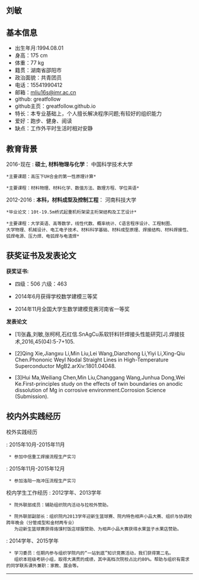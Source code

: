 刘敏
------------

基本信息
----------------------------------------
* 出生年月:1994.08.01
* 身高：175 cm
* 体重：77 kg
* 籍贯：湖南省邵阳市
* 政治面貌：共青团员
* 电话：15541990412
* 邮箱：mliu16s@imr.ac.cn
* github: greatfollow
* github主页：greatfollow.github.io
* 特长：本专业基础上，个人擅长解决程序问题;有较好的组织能力
* 爱好：跑步、健身、阅读
* 缺点：工作外平时生活时相对安静

教育背景
---------
2016-现在
:   **硕士, 材料物理与化学**： 中国科学技术大学

	*主要课题：高压下UH合金的第一性原理计算*
    
	*主要课程：材料物理、材料化学、数值方法、数理方程、学位英语*

2012-2016
:   **本科，材料成型及控制工程**： 河南科技大学

	*毕业论文：10t-19.5m桥式起重机桁架梁主桁架结构及工艺设计*

	*主要课程：大学英语、高等数学，线性代数、概率统计、C语言程序设计、工程制图、
    大学物理、机械设计、电工电子技术、材料科学基础、材料成型原理、焊接结构、材料焊接性、
    弧焊电源、压力焊、电弧焊与电渣焊*

获奖证书及发表论文
----------

**获奖证书:**

* 四级：506   六级：463

* 2014年6月获得学校数学建模三等奖

* 2014年11月全国大学生数学建模竞赛河南省一等奖

**发表论文**

* [1]张鑫,刘敏,张柯柯,石红信.SnAgCu系软钎料钎焊接头性能研究[J].焊接技术,2016,45(04):5-7+105.

* [2]Qing Xie,Jiangxu Li,Min Liu,Lei Wang,Dianzhong Li,Yiyi Li,Xing-Qiu Chen.Phononic Weyl Nodal Straight Lines in High-Temperature Superconductor MgB2.arXiv:1801.04048.

* [3]Hui Ma,Weiliang Chen,Min Liu,Changgang Wang,Junhua Dong,Wei Ke.First-principles study on the effects of twin boundaries on anodic dissolution of Mg in corrosive environment.Corrosion Science (Submission).

校内外实践经历
--------------------

校外实践经历

:   2015年10月-2015年11月

     * 参加中信重工焊接流程生产实习

:   2015年11月-2015年12月

     * 参加洛阳一拖冲压流程生产实习

校内学生工作经历
:   2012学年、2013学年

     * 院外联部成员：辅助组织院内活动与拉校外赞助。

     * 院外联部副部长：组织院内2013学年迎新生篮球赛、院内特色相声小品大赛、组织与协调校跨年晚会（分管成型和金材两专业）  
       为迎新生篮球赛获得烙馍村饭店球服赞助、为相声小品大赛获得水果篮子水果店赞助。

:   2014学年、2015学年

     * 学习委员：任期内参与组织学院内的“一站到底”知识竞赛活动，我们获得第二名。  
       组织本班级考研小组，取得大满贯的成绩，其中高档次院校占比约80%。帮助与组织有需求的同学联系课外兼职：家教、展会等。

----
